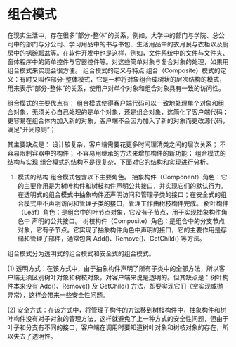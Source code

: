 # 组合模式
在现实生活中，存在很多“部分-整体”的关系，例如，大学中的部门与学院、总公司中的部门与分公司、学习用品中的书与书包、生活用品中的衣月艮与衣柜以及厨房中的锅碗瓢盆等。在软件开发中也是这样，例如，文件系统中的文件与文件夹、窗体程序中的简单控件与容器控件等。对这些简单对象与复合对象的处理，如果用组合模式来实现会很方便。
组合模式的定义与特点
组合（Composite）模式的定义：有时又叫作部分-整体模式，它是一种将对象组合成树状的层次结构的模式，用来表示“部分-整体”的关系，使用户对单个对象和组合对象具有一致的访问性。

组合模式的主要优点有：
组合模式使得客户端代码可以一致地处理单个对象和组合对象，无须关心自己处理的是单个对象，还是组合对象，这简化了客户端代码；
更容易在组合体内加入新的对象，客户端不会因为加入了新的对象而更改源代码，满足“开闭原则”；

其主要缺点是：
设计较复杂，客户端需要花更多时间理清类之间的层次关系；
不容易限制容器中的构件；
不容易用继承的方法来增加构件的新功能；
组合模式的结构与实现
组合模式的结构不是很复杂，下面对它的结构和实现进行分析。
1. 模式的结构
组合模式包含以下主要角色。
抽象构件（Component）角色：它的主要作用是为树叶构件和树枝构件声明公共接口，并实现它们的默认行为。在透明式的组合模式中抽象构件还声明访问和管理子类的接口；在安全式的组合模式中不声明访问和管理子类的接口，管理工作由树枝构件完成。
树叶构件（Leaf）角色：是组合中的叶节点对象，它没有子节点，用于实现抽象构件角色中 声明的公共接口。
树枝构件（Composite）角色：是组合中的分支节点对象，它有子节点。它实现了抽象构件角色中声明的接口，它的主要作用是存储和管理子部件，通常包含 Add()、Remove()、GetChild() 等方法。

组合模式分为透明式的组合模式和安全式的组合模式。

(1) 透明方式：在该方式中，由于抽象构件声明了所有子类中的全部方法，所以客户端无须区别树叶对象和树枝对象，对客户端来说是透明的。但其缺点是：树叶构件本来没有 Add()、Remove() 及 GetChild() 方法，却要实现它们（空实现或抛异常），这样会带来一些安全性问题。

(2) 安全方式：在该方式中，将管理子构件的方法移到树枝构件中，抽象构件和树叶构件没有对子对象的管理方法，这样就避免了上一种方式的安全性问题，但由于叶子和分支有不同的接口，客户端在调用时要知道树叶对象和树枝对象的存在，所以失去了透明性。
